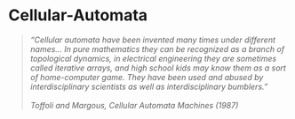 # Cellular-Automata

> *“Cellular automata have been invented many times under different names…
> In pure mathematics they can be recognized as a branch of topological dynamics,
> in electrical engineering they are sometimes called iterative arrays, 
> and high school kids may know them as a sort of home-computer game.
> They have been used and abused by interdisciplinary scientists 
> as well as interdisciplinary bumblers.”* <br> <br>
> *Toffoli and Margous, Cellular Automata Machines (1987)*
